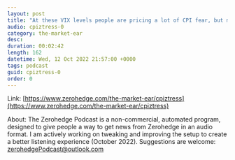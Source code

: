```yaml
---
layout: post
title: "At these VIX levels people are pricing a lot of CPI fear, but make sure to not confuse direction with pace..."
audio: cpiztress-0
category: the-market-ear
desc: 
duration: 00:02:42
length: 162
datetime: Wed, 12 Oct 2022 21:57:00 +0000
tags: podcast
guid: cpiztress-0
order: 0
---
```



Link: [https://www.zerohedge.com/the-market-ear/cpiztress](https://www.zerohedge.com/the-market-ear/cpiztress)

About: The Zerohedge Podcast is a non-commercial, automated program, designed to give people a way to get news from Zerohedge in an audio format.  I am actively working on tweaking and improving the setup to create a better listening experience (October 2022).  Suggestions are welcome: [zerohedgePodcast@outlook.com](mailto:zerohedgePodcast@outlook.com)